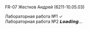 FR-07 Жестков Андрей (6211-10.05.03)

 Лабораторная работа №1 ✓  
 Лабораторная работа №2 𝙇𝙤𝙖𝙙𝙞𝙣𝙜...
